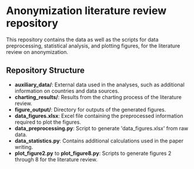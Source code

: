 # Anonymization literature review repository

This repository contains the data as well as the scripts for data preprocessing, statistical analysis, and plotting figures, for the literature review on anonymization. 

## Repository Structure

- **auxiliary_data/**: External data used in the analyses, such as additional information on countries and data sources.
- **charting_results/**: Results from the charting process of the literature review.
- **figure_output/**: Directory for outputs of the generated figures.
- **data_figures.xlsx**: Excel file containing the preprocessed information required to plot the figures.
- **data_preprocessing.py**: Script to generate 'data_figures.xlsx' from raw data.
- **data_statistics.py**: Contains additional calculations used in the paper writing.
- **plot_figure2.py** to **plot_figure8.py**: Scripts to generate figures 2 through 8 for the literature review.
